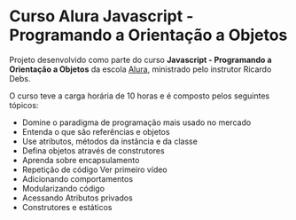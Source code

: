 # Curso Alura Javascript - Programando a Orientação a Objetos

<p>Projeto desenvolvido como parte do curso <b>Javascript - Programando a Orientação a Objetos</b> da escola <a href="https://www.alura.com.br/">Alura</a>, ministrado pelo instrutor Ricardo Debs.</p>
<p>O curso teve a carga horária de 10 horas e é composto pelos seguintes tópicos:</p>
<ul>
<li>Domine o paradigma de programação mais usado no mercado</li>
<li>Entenda o que são referências e objetos</li>
<li>Use atributos, métodos da instância e da classe</li>
<li>Defina objetos através de construtores</li>
<li>Aprenda sobre encapsulamento</li>
<li>Repetição de código Ver primeiro vídeo</li>
<li>Adicionando comportamentos</li>
<li>Modularizando código</li>
<li>Acessando Atributos privados</li>
<li>Construtores e estáticos</li>
</ul>
